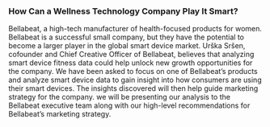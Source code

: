 ### How Can a Wellness Technology Company Play It Smart?

Bellabeat, a high-tech manufacturer of health-focused products for women. Bellabeat is a successful small company, but they have the potential to become a larger player in the global smart device market. Urška Sršen, cofounder and Chief Creative Officer of Bellabeat, believes that analyzing smart device fitness data could help unlock new growth opportunities for the company. We have been asked to focus on one of
Bellabeat’s products and analyze smart device data to gain insight into how consumers are using their smart devices. The insights discovered will then help guide marketing strategy for the company. we will be presenting our analysis to the Bellabeat executive team along with our high-level recommendations for Bellabeat’s marketing strategy.
